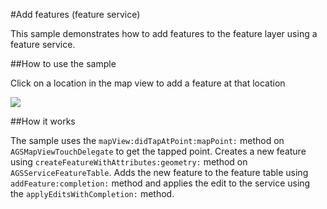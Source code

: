 #Add features (feature service)

This sample demonstrates how to add features to the feature layer using a feature service.

##How to use the sample

Click on a location in the map view to add a feature at that location

![](image1.png)

##How it works

The sample uses the `mapView:didTapAtPoint:mapPoint:` method on `AGSMapViewTouchDelegate` to get the tapped point. Creates a new feature using `createFeatureWithAttributes:geometry:` method on `AGSServiceFeatureTable`. Adds the new feature to the feature table using `addFeature:completion:` method and applies the edit to the service using the `applyEditsWithCompletion:` method.




